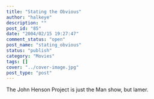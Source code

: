 ```yaml
---
title: "Stating the Obvious"
author: "halkeye"
description: ""
post_id: "85"
date: "2004/02/15 19:27:47"
comment_status: "open"
post_name: "stating_obvious"
status: "publish"
category: "Movies"
tags: []
cover: "../cover-image.jpg"
post_type: "post"
---
```


The John Henson Project is just the Man show, but lamer.
